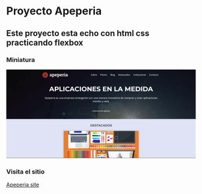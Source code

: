 # Proyecto Apeperia

## Este proyecto esta echo con html css practicando flexbox

### Miniatura

![Apeperia](./img/miniatura.png)

### Visita el sitio

<a href="https://luisangelponcealvarez.github.io/Apeperia-luis-angel-ponce-alvarez/">Apeperia site</a>
